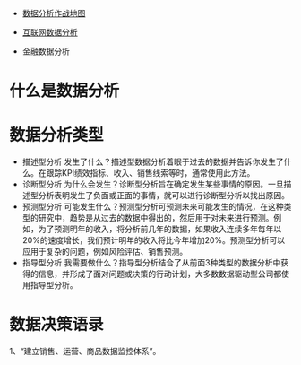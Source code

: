 - [数据分析作战地图](https://zhangfengfirst.github.io/03data_analytic/数据分析脑图.html)

- [互联网数据分析](03data_analytic/Internet/readme.md)

- 金融数据分析

# 什么是数据分析

# 数据分析类型
- 描述型分析
发生了什么？描述型数据分析着眼于过去的数据并告诉你发生了什么。在跟踪KPI绩效指标、收入、销售线索等时，通常使用此方法。
- 诊断型分析
为什么会发生？诊断型分析旨在确定发生某些事情的原因。一旦描述型分析表明发生了负面或正面的事情，就可以进行诊断型分析以找出原因。
- 预测型分析
可能发生什么？预测型分析可预测未来可能发生的情况，在这种类型的研究中，趋势是从过去的数据中得出的，然后用于对未来进行预测。例如，为了预测明年的收入，将分析前几年的数据，如果收入连续多年每年以20%的速度增长，我们预计明年的收入将比今年增加20%。预测型分析可以应用于复杂的问题，例如风险评估、销售预测。
- 指导型分析
我需要做什么？指导型分析结合了从前面3种类型的数据分析中获得的信息，并形成了面对问题或决策的行动计划，大多数数据驱动型公司都使用指导型分析。

# 数据决策语录
1、“建立销售、运营、商品数据监控体系”。

